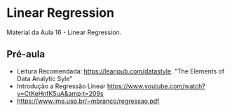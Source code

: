 # Linear Regression
Material da Aula 16 - Linear Regression.

## Pré-aula

- Leitura Recomendada: https://leanpub.com/datastyle. “The Elements of Data Analytic Syle”
- Introdução a Regressão Linear https://www.youtube.com/watch?v=CtKeHnfK5uA&amp;t=209s
- https://www.ime.usp.br/~mbranco/regressao.pdf
